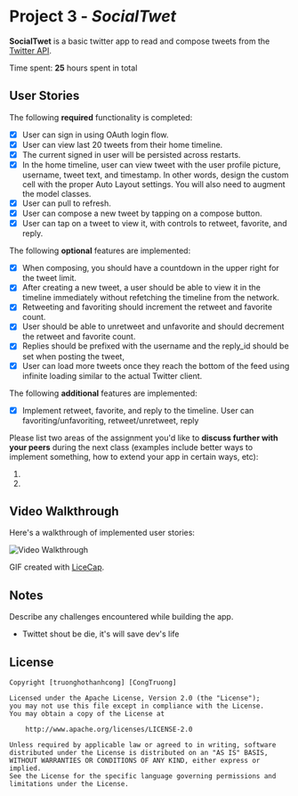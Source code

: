 # Project 3 - *SocialTwet*

**SocialTwet** is a basic twitter app to read and compose tweets from the [Twitter API](https://apps.twitter.com/).

Time spent: **25** hours spent in total

## User Stories

The following **required** functionality is completed:

- [X] User can sign in using OAuth login flow.
- [X] User can view last 20 tweets from their home timeline.
- [X] The current signed in user will be persisted across restarts.
- [X] In the home timeline, user can view tweet with the user profile picture, username, tweet text, and timestamp.  In other words, design the custom cell with the proper Auto Layout settings.  You will also need to augment the model classes.
- [X] User can pull to refresh.
- [X] User can compose a new tweet by tapping on a compose button.
- [X] User can tap on a tweet to view it, with controls to retweet, favorite, and reply.

The following **optional** features are implemented:

- [X] When composing, you should have a countdown in the upper right for the tweet limit.
- [X] After creating a new tweet, a user should be able to view it in the timeline immediately without refetching the timeline from the network.
- [X] Retweeting and favoriting should increment the retweet and favorite count.
- [X] User should be able to unretweet and unfavorite and should decrement the retweet and favorite count.
- [X] Replies should be prefixed with the username and the reply_id should be set when posting the tweet,
- [X] User can load more tweets once they reach the bottom of the feed using infinite loading similar to the actual Twitter client.

The following **additional** features are implemented:

- [X] Implement retweet, favorite, and reply to the timeline. User can favoriting/unfavoriting, retweet/unretweet, reply

Please list two areas of the assignment you'd like to **discuss further with your peers** during the next class (examples include better ways to implement something, how to extend your app in certain ways, etc):

1.
2.

## Video Walkthrough

Here's a walkthrough of implemented user stories:

<img src='http://i.imgur.com/IJUJY0O.gifv' title='Video Walkthrough' width='' alt='Video Walkthrough' />

GIF created with [LiceCap](http://www.cockos.com/licecap/).

## Notes

Describe any challenges encountered while building the app.

- Twittet shout be die, it's will save dev's life

## License

    Copyright [truonghothanhcong] [CongTruong]

    Licensed under the Apache License, Version 2.0 (the "License");
    you may not use this file except in compliance with the License.
    You may obtain a copy of the License at

        http://www.apache.org/licenses/LICENSE-2.0

    Unless required by applicable law or agreed to in writing, software
    distributed under the License is distributed on an "AS IS" BASIS,
    WITHOUT WARRANTIES OR CONDITIONS OF ANY KIND, either express or implied.
    See the License for the specific language governing permissions and
    limitations under the License.